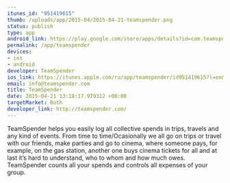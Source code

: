 ```yaml
--- 
itunes_id: "951419615"
thumb: /uploads/app/2015-04/2015-04-21-teamspender.png
status: publish
type: app
android_link: https://play.google.com/store/apps/details?id=com.teamspender.app
permalink: /app/teamspender
devices: 
- ios
- android
developer: TeamSpender
ios_link: https://itunes.apple.com/ru/app/teamspender/id951419615?l=en&mt=8
email: info@teamspender.com
title: TeamSpender
date: 2015-04-21 13:18:17.979312 +00:00
targetMarket: Both
developer_link: http://teamspender.com/
---
```


TeamSpender helps you easily log all collective spends in trips, travels and any kind of events.
From time to time/Ocasionally we all  go on trips or travel with our friends, make parties and go to cinema, where someone pays, for example, on the gas station, another one buys cinema tickets for all and at last it’s hard to understand, who to whom and how much owes.
TeamSpender counts all your spends and controls all expenses of your group.

